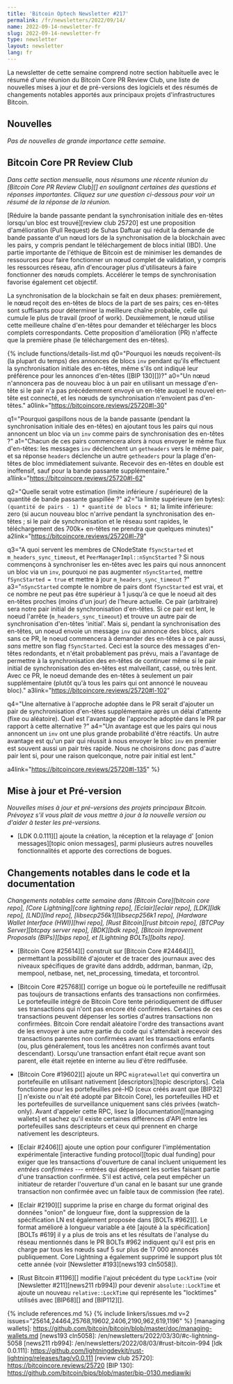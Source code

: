 ```yaml
---
title: 'Bitcoin Optech Newsletter #217'
permalink: /fr/newsletters/2022/09/14/
name: 2022-09-14-newsletter-fr
slug: 2022-09-14-newsletter-fr
type: newsletter
layout: newsletter
lang: fr
---
```

La newsletter de cette semaine comprend notre section habituelle avec le
résumé d'une réunion du Bitcoin Core PR Review Club, une liste de nouvelles
mises à jour et de pré-versions des logiciels et des résumés de changements notables
apportés aux principaux projets d'infrastructures Bitcoin.


## Nouvelles

*Pas de nouvelles de grande importance cette semaine.*

## Bitcoin Core PR Review Club

*Dans cette section mensuelle, nous résumons une récente réunion du
[Bitcoin Core PR Review Club][] en soulignant certaines des questions et réponses
importantes.  Cliquez sur une question ci-dessous pour voir un résumé de la réponse
de la réunion.*

[Réduire la bande passante pendant la synchronisation initiale des en-têtes
lorsqu'un bloc est trouvé][review club 25720] est une proposition d'amélioration (Pull Request)
de Suhas Daftuar qui réduit la demande de bande passante d'un nœud lors de la synchronisation
de la blockchain avec les pairs, y compris pendant le téléchargement de blocs initial (IBD).
Une partie importante de l'éthique de Bitcoin est de minimiser les demandes de ressources
pour faire fonctionner un nœud complet de validation, y compris les ressources réseau,
afin d'encourager plus d'utilisateurs à faire fonctionner des nœuds complets.
Accélérer le temps de synchronisation favorise également cet objectif.

La synchronisation de la blockchain se fait en deux phases: premièrement, le nœud
reçoit des en-têtes de blocs de la part de ses pairs; ces en-têtes sont suffisants
pour déterminer la meilleure chaîne probable, celle qui cumule le plus de travail (proof of work).
Deuxièmement, le nœud utilise cette meilleure chaîne d'en-têtes pour demander et
télécharger les blocs complets correspondants.
Cette proposition d'amélioration (PR) n'affecte que la première phase (le téléchargement
des en-têtes).

{% include functions/details-list.md
  q0="Pourquoi les nœuds reçoivent-ils (la plupart du temps) des annonces de blocs `inv`
  pendant qu'ils effectuent la synchronisation initiale des en-têtes, même s'ils ont indiqué
  leur préférence pour les annonces d'en-têtes ([BIP 130][])?"
  a0="Un nœud n'annoncera pas de nouveau bloc à un pair en utilisant un message d'en-tête
  si le pair n'a pas précédemment envoyé un en-tête auquel le nouvel en-tête est connecté,
  et les nœuds de synchronisation n'envoient pas d'en-têtes."
  a0link="https://bitcoincore.reviews/25720#l-30"

  q1="Pourquoi gaspillons nous de la bande passante (pendant la synchronisation initiale
  des en-têtes) en ajoutant tous les pairs qui nous annoncent un bloc via un `inv`
  comme pairs de synchronisation des en-têtes ?"
  a1="Chacun de ces pairs commencera alors à nous envoyer le même flux d'en-têtes:
  les messages `inv` déclenchent un `getheaders` vers le même pair, et sa réponse `headers` déclenche
  un autre `getheaders` pour la plage d'en-têtes de bloc immédiatement suivante. Recevoir
  des en-têtes en double est inoffensif, sauf pour la bande passante supplémentaire."
  a1link="https://bitcoincore.reviews/25720#l-62"

  q2="Quelle serait votre estimation (limite inférieure / supérieure) de la quantité de bande
  passante gaspillée ?"
  a2="la limite supérieure (en bytes): `(quantité de pairs - 1) * quantité de blocs * 81`;
  la limite inférieure: zero (si aucun nouveau bloc n'arrive pendant la synchronisation des
  en-têtes ; si le pair de synchronisation et le réseau sont rapides, le téléchargement des 700k+
  en-têtes ne prendra que quelques minutes)"
  a2link="https://bitcoincore.reviews/25720#l-79"

  q3="A quoi servent les membres de CNodeState `fSyncStarted` et `m_headers_sync_timeout`,
  et `PeerManagerImpl::nSyncStarted` ?
  Si nous commençons à synchroniser les en-têtes avec les pairs qui nous annoncent un bloc
  via un `inv`, pourquoi ne pas augmenter `nSyncStarted`, mettre `fSyncStarted = true`
  et mettre à jour `m_headers_sync_timeout` ?"
  a3="`nSyncStarted` compte le nombre de pairs dont `fSyncStarted` est vrai, et ce nombre
  ne peut pas être supérieur à 1 jusqu'à ce que le noeud ait des en-têtes proches (moins d'un jour)
  de l'heure actuelle. Ce pair (arbitraire) sera notre pair initial de synchronisation d'en-têtes.
  Si ce pair est lent, le noeud l'arrête (`m_headers_sync_timeout`) et trouve un autre pair de
  synchronisation d'en-têtes 'initial'. Mais si, pendant la synchronisation des en-têtes, un noeud
  envoie un message `inv` qui annonce des blocs, alors sans ce PR, le noeud commencera à demander des
  en-têtes à ce pair aussi, _sans_ mettre son flag `fSyncStarted`. Ceci est la source des messages
  d'en-têtes redondants, et n'était probablement pas prévu, mais a l'avantage de permettre à la
  synchronisation des en-têtes de continuer même si le pair initial de synchronisation des en-têtes est
  malveillant, cassé, ou très lent. Avec ce PR, le noeud demande des en-têtes à seulement _un_ pair
  supplémentaire (plutôt qu'à tous les pairs qui ont annoncé le nouveau bloc)."
  a3link="https://bitcoincore.reviews/25720#l-102"

  q4="Une alternative à l'approche adoptée dans le PR serait d'ajouter un pair de synchronisation
  d'en-têtes supplémentaire après un délai d'attente (fixe ou aléatoire). Quel est l'avantage
  de l'approche adoptée dans le PR par rapport à cette alternative ?"
  a4="Un avantage est que les pairs qui nous annoncent un `inv` ont une plus grande probabilité
  d'être réactifs. Un autre avantage est qu'un pair qui réussit à nous envoyer le bloc `inv`
  en premier est souvent aussi un pair très rapide. Nous ne choisirons donc pas d'autre pair
  lent si, pour une raison quelconque, notre pair initial est lent."

  a4link="https://bitcoincore.reviews/25720#l-135"
%}

## Mise à jour et Pré-version

*Nouvelles mises à jour et pré-versions des projets principaux Bitcoin. Prévoyez s'il vous plait
de vous mettre à jour à la nouvelle version ou d'aider à tester les pré-versions.*

- [LDK 0.0.111][] ajoute la création, la réception et la relayage d'
  [onion messages][topic onion messages], parmi plusieurs autres nouvelles fonctionnalités
  et apporte des corrections de bogues.

## Changements notables dans le code et la documentation

*Changements notables cette semaine dans [Bitcoin Core][bitcoin core repo], [Core
Lightning][core lightning repo], [Eclair][eclair repo], [LDK][ldk repo],
[LND][lnd repo], [libsecp256k1][libsecp256k1 repo], [Hardware Wallet
Interface (HWI)][hwi repo], [Rust Bitcoin][rust bitcoin repo], [BTCPay
Server][btcpay server repo], [BDK][bdk repo], [Bitcoin Improvement
Proposals (BIPs)][bips repo], et [Lightning BOLTs][bolts repo].*

- [Bitcoin Core #25614][] construit sur [Bitcoin Core #24464][], permettant
  la possibilité d'ajouter et de tracer des journaux avec des niveaux spécifiques
  de gravité dans addrdb, addrman, banman, i2p, mempool, netbase, net, net_processing,
  timedata, et torcontrol.

- [Bitcoin Core #25768][] corrige un bogue où le portefeuille ne rediffusait
pas toujours de transactions enfants des transactions non confirmées.
Le portefeuille intégré de Bitcoin Core tente périodiquement de diffuser
ses transactions qui n'ont pas encore été confirmées. Certaines de ces
transactions peuvent dépenser les sorties d'autres transactions non confirmées.
Bitcoin Core rendait aléatoire l'ordre des transactions avant de les envoyer à une autre
partie du code qui s'attendait à recevoir des transactions parentes
non confirmées avant les transactions enfants (ou, plus généralement, tous les
ancêtres non confirmés avant tout descendant). Lorsqu'une transaction enfant
était reçue avant son parent, elle était rejetée en interne au lieu d'être rediffusée.

- [Bitcoin Core #19602][] ajoute un RPC `migratewallet` qui convertira un portefeuille
en utilisant nativement [descriptors][topic descriptors]. Cela fonctionne pour
les portefeuilles pré-HD (ceux créés avant que [BIP32][] n'existe ou n'ait été adopté
par Bitcoin Core), les portefeuilles HD et les portefeuilles de surveillance uniquement
sans clés privées (watch-only). Avant d'appeler cette RPC, lisez la [documentation][managing wallets]
et sachez qu'il existe certaines différences d'API entre les portefeuilles sans descripteurs
et ceux qui prennent en charge nativement les descripteurs.

<!-- TODO:harding to separate dual funding from interactive funding -->

- [Eclair #2406][] ajoute une option pour configurer l'implémentation expérimentale
  [interactive funding protocol][topic dual funding] pour exiger que les transactions
  d'ouverture de canal incluent uniquement les *entrées confirmées* --- entrées qui
  dépensent les sorties faisant partie d'une transaction confirmée. S'il est activé,
  cela peut empêcher un initiateur de retarder l'ouverture d'un canal en le basant
  sur une grande transaction non confirmée avec un faible taux de commission (fee rate).

- [Eclair #2190][] supprime la prise en charge du format original des données "onion"
de longueur fixe, dont la suppression de la spécification LN est également proposée
dans [BOLTs #962][].  Le format amélioré à longueur variable a été [ajouté à la
spécification][BOLTs #619] il y a plus de trois ans et les résultats de l'analyse du
réseau mentionnés dans le PR BOLTs #962 indiquent qu'il est pris en charge par tous
les nœuds sauf 5 sur plus de 17 000 annoncés publiquement.  Core Lightning a également
supprimé le support plus tôt cette année (voir [Newsletter #193][news193 cln5058]).

- [Rust Bitcoin #1196][] modifie l'ajout précédent du type  `LockTime`
(voir [Newsletter #211][news211 rb994]) pour devenir `absolute::LockTime`
et ajoute un nouveau `relative::LockTime` qui représente les "locktimes" utilisés
avec [BIP68][] and [BIP112][].

{% include references.md %}
{% include linkers/issues.md v=2 issues="25614,24464,25768,19602,2406,2190,962,619,1196" %}
[managing wallets]: https://github.com/bitcoin/bitcoin/blob/master/doc/managing-wallets.md
[news193 cln5058]: /en/newsletters/2022/03/30/#c-lightning-5058
[news211 rb994]: /en/newsletters/2022/08/03/#rust-bitcoin-994
[ldk 0.0.111]: https://github.com/lightningdevkit/rust-lightning/releases/tag/v0.0.111
[review club 25720]: https://bitcoincore.reviews/25720
[BIP 130]: https://github.com/bitcoin/bips/blob/master/bip-0130.mediawiki
